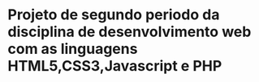 # Projeto de segundo periodo da disciplina de desenvolvimento web com as linguagens HTML5,CSS3,Javascript e PHP 
